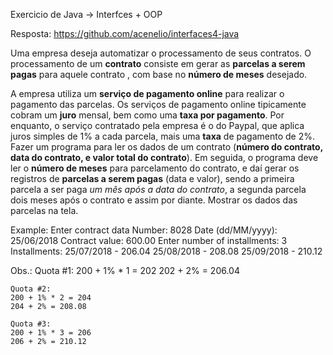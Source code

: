 Exercicio de Java -> Interfces + OOP

Resposta:  https://github.com/acenelio/interfaces4-java

Uma empresa deseja automatizar o processamento de seus contratos. 
O processamento de um **contrato** consiste em gerar as **parcelas a serem pagas** para aquele contrato , com base no **número de meses** desejado.

A empresa utiliza um **serviço de pagamento online** para realizar o pagamento das parcelas.
Os serviços de pagamento online tipicamente cobram um **juro** mensal, bem como uma **taxa por pagamento**. Por enquanto, o serviço contratado pela empresa é o do Paypal, que aplica juros simples de 1% a cada parcela, mais uma **taxa** de pagamento de 2%.
Fazer um programa para ler os dados de um contrato (**número do contrato, data do contrato, e valor total do contrato**). 
Em seguida, o programa deve ler o **número de meses** para parcelamento do contrato, e daí gerar os registros de **parcelas a serem pagas** (data e valor), sendo a primeira parcela a ser paga *um mês após a data do contrato*, a segunda parcela dois meses após o contrato e assim por diante. Mostrar os dados das parcelas na tela.

Example:
    Enter contract data
    Number: 8028
    Date (dd/MM/yyyy): 25/06/2018
    Contract value: 600.00
    Enter number of installments: 3
    Installments:
        25/07/2018 - 206.04
        25/08/2018 - 208.08
        25/09/2018 - 210.12

Obs.:
    Quota #1:
    200 + 1% * 1 = 202
    202 + 2% = 206.04

    Quota #2:
    200 + 1% * 2 = 204
    204 + 2% = 208.08

    Quota #3:
    200 + 1% * 3 = 206
    206 + 2% = 210.12

  

